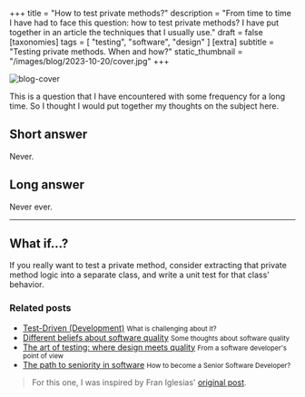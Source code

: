 +++
title = "How to test private methods?"
description = "From time to time I have had to face this question: how to test private methods? I have put together in an article the techniques that I usually use."
draft = false
[taxonomies]
tags = [ "testing", "software", "design" ]
[extra]
subtitle = "Testing private methods. When and how?"
static_thumbnail = "/images/blog/2023-10-20/cover.jpg"
+++

![blog-cover](/images/blog/2023-10-20/cover.jpg)

This is a question that I have encountered with some frequency for a long time. So I thought I would put together my thoughts on the subject here.

<!-- more -->

## Short answer

Never.

## Long answer

Never ever.

--- 

## What if...?

If you really want to test a private method, consider extracting that private method logic into a separate class, and write a unit test for that class' behavior.

### Related posts

- [Test-Driven (Development)](/blog/test-driven-development/) <small>What is challenging about it?</small>
- [Different beliefs about software quality](/blog/different-beliefs-about-software-quality/) <small>Some thoughts about software quality</small>
- [The art of testing: where design meets quality](/blog/the-art-of-testing/) <small>From a software developer's point of view</small>
- [The path to seniority in software](/blog/the-path-to-seniority-in-software/) <small>How to become a Senior Software Developer?</small>

> For this one, I was inspired by Fran Iglesias' [original post](https://franiglesias.github.io/test-private-methods/).
